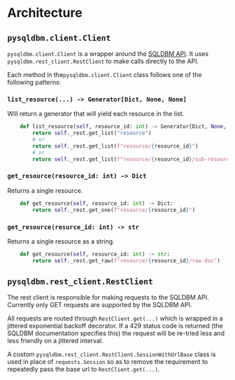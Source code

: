 # Architecture

## `pysqldbm.client.Client`

`pysqldbm.client.Client` is a wrapper around the [SQLDBM API](https://developers.sqldbm.com/). It uses
`pysqldbm.rest_client.RestClient` to make calls directly to the API.

Each method in the`pysqldbm.client.Client` class follows one of the following patterns:

### `list_resource(...) -> Generator[Dict, None, None]`

Will return a generator that will yield each resource in the list.

```python
    def list_resource(self, resource_id: int) -> Generator[Dict, None, None]:
        return self._rest.get_list("resource")
        # or
        return self._rest.get_list(f"resource/{resource_id}")
        # or
        return self._rest.get_list(f"resource/{resource_id}/sub-resource")
```

### `get_resource(resource_id: int) -> Dict`

Returns a single resource.

```python
    def get_resource(self, resource_id: int) -> Dict:
        return self._rest.get_one(f"resource/{resource_id}")
```

### `get_resource(resurce_id: int) -> str`

Returns a single resource as a string.

```python
    def get_resource(self, resource_id: int) -> str:
        return self._rest.get_raw(f"resource/{resource_id}/raw-doc")
```

## `pysqldbm.rest_client.RestClient`

The rest client is responsible for making requests to the SQLDBM API. Currently only GET requests are supported by the
SQLDBM API.

All requests are routed through `RestClient.get(...)` which is wrapped in a jittered exponential backoff decorator. If a
429 status code is returned (the SQLDBM documentation specifies this) the request will be re-tried less and less
friendly on a jittered interval.

A custom `pysqldbm.rest_client.RestClient.SessionWithUrlBase` class is used in place of `requests.Session` so as to
remove the requirement to repeatedly pass the base url to `RestClient.get(...)`.
